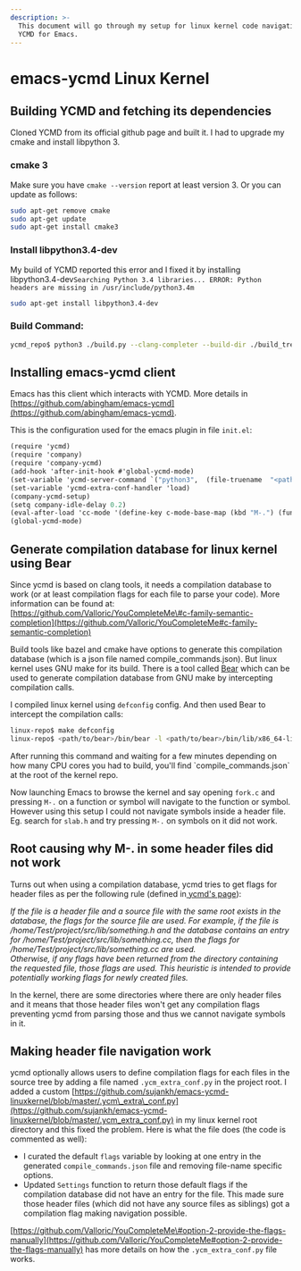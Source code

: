 ```yaml
---
description: >-
  This document will go through my setup for linux kernel code navigation using
  YCMD for Emacs.
---
```

# emacs-ycmd Linux Kernel

## Building YCMD and fetching its dependencies

Cloned YCMD from its official github page and built it. I had to upgrade my cmake and install libpython 3.

### cmake 3

Make sure you have `cmake --version` report at least version 3. Or you can update as follows:

```bash
sudo apt-get remove cmake
sudo apt-get update
sudo apt-get install cmake3
```

### Install libpython3.4-dev

My build of YCMD reported this error and I fixed it by installing libpython3.4-dev`Searching Python 3.4 libraries... ERROR: Python headers are missing in /usr/include/python3.4m`

```bash
sudo apt-get install libpython3.4-dev
```

### Build Command:

```bash
ycmd_repo$ python3 ./build.py --clang-completer --build-dir ./build_tree/
```

## Installing emacs-ycmd client

Emacs has this client which interacts with YCMD. More details in [https://github.com/abingham/emacs-ycmd](https://github.com/abingham/emacs-ycmd).

This is the configuration used for the emacs plugin in file `init.el`:

```scheme
(require 'ycmd)
(require 'company)
(require 'company-ycmd)
(add-hook 'after-init-hook #'global-ycmd-mode)
(set-variable 'ycmd-server-command `("python3",  (file-truename  "<path to ycmd repo>/ycmd>")))
(set-variable 'ycmd-extra-conf-handler 'load)
(company-ycmd-setup)
(setq company-idle-delay 0.2)
(eval-after-load 'cc-mode '(define-key c-mode-base-map (kbd "M-.") (function ycmd-goto)))
(global-ycmd-mode)

```

## Generate compilation database for linux kernel using Bear

Since ycmd is based on clang tools, it needs a compilation database to work \(or at least compilation flags for each file to parse your code\). More information can be found at: [https://github.com/Valloric/YouCompleteMe\#c-family-semantic-completion](https://github.com/Valloric/YouCompleteMe#c-family-semantic-completion)

Build tools like bazel and cmake have options to generate this compilation database \(which is a json file named  compile\_commands.json\). But linux kernel uses GNU make for its build. There is a tool called [Bear](https://github.com/rizsotto/Bear) which can be used to generate compilation database from GNU make by intercepting compilation calls.

I compiled linux kernel using `defconfig` config. And then used Bear to intercept the compilation calls:

```bash
linux-repo$ make defconfig
linux-repo$ <path/to/bear>/bin/bear -l <path/to/bear>/bin/lib/x86_64-linux-gnu/bear/libear.so make
```

After running this command and waiting for a few minutes depending on how many CPU cores you had to build, you'll find \`compile\_commands.json\` at the root of the kernel repo.

Now launching Emacs to browse the kernel and say opening `fork.c` and pressing `M-.` on a function or symbol will navigate to the function or symbol.  However using this setup I could not navigate symbols inside a header file. Eg. search for `slab.h` and try pressing `M-.` on symbols on it did not work.

## Root causing why M-. in some header files did not work

Turns out when using a compilation database, ycmd tries to get flags for header files as per the following rule \(defined in[ ycmd's page](https://github.com/Valloric/YouCompleteMe#option-1-use-a-compilation-database)\):

_If the file is a header file and a source file with the same root exists in the database, the flags for the source file are used. For example, if the file is /home/Test/project/src/lib/something.h and the database contains an entry for /home/Test/project/src/lib/something.cc, then the flags for /home/Test/project/src/lib/something.cc are used.  
Otherwise, if any flags have been returned from the directory containing the requested file, those flags are used. This heuristic is intended to provide potentially working flags for newly created files._

In the kernel, there are some directories where there are only header files and it means that those header files won't get any compilation flags preventing ycmd from parsing those and thus we cannot navigate symbols in it.

## Making header file navigation work

ycmd optionally allows users to define compilation flags for each files in the source tree by adding a file named `.ycm_extra_conf.py` in the project root. I added a custom [https://github.com/sujankh/emacs-ycmd-linuxkernel/blob/master/.ycm\_extra\_conf.py](https://github.com/sujankh/emacs-ycmd-linuxkernel/blob/master/.ycm_extra_conf.py) in my linux kernel root directory and this fixed the problem. Here is what the file does \(the code is commented as well\):

* I curated the default `flags` variable by looking at one entry in the generated `compile_commands.json` file and removing file-name specific options.
* Updated `Settings` function to return those default flags if the compilation database did not have an entry for the file. This made sure those header files \(which did not have any source files as siblings\) got a compilation flag making navigation possible.

[https://github.com/Valloric/YouCompleteMe\#option-2-provide-the-flags-manually](https://github.com/Valloric/YouCompleteMe#option-2-provide-the-flags-manually) has more details on how the `.ycm_extra_conf.py` file works. 

